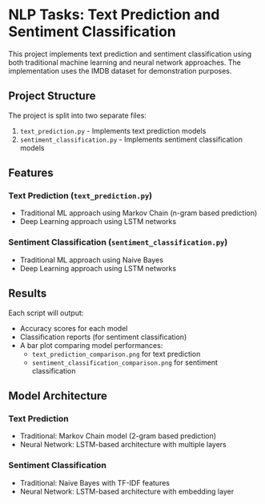 # NLP Tasks: Text Prediction and Sentiment Classification

This project implements text prediction and sentiment classification using both traditional machine learning and neural network approaches. The implementation uses the IMDB dataset for demonstration purposes.

## Project Structure

The project is split into two separate files:
1. `text_prediction.py` - Implements text prediction models
2. `sentiment_classification.py` - Implements sentiment classification models

## Features

### Text Prediction (`text_prediction.py`)
- Traditional ML approach using Markov Chain (n-gram based prediction)
- Deep Learning approach using LSTM networks

### Sentiment Classification (`sentiment_classification.py`)
- Traditional ML approach using Naive Bayes
- Deep Learning approach using LSTM networks


## Results

Each script will output:
- Accuracy scores for each model
- Classification reports (for sentiment classification)
- A bar plot comparing model performances:
  - `text_prediction_comparison.png` for text prediction
  - `sentiment_classification_comparison.png` for sentiment classification

## Model Architecture

### Text Prediction
- Traditional: Markov Chain model (2-gram based prediction)
- Neural Network: LSTM-based architecture with multiple layers

### Sentiment Classification
- Traditional: Naive Bayes with TF-IDF features
- Neural Network: LSTM-based architecture with embedding layer

